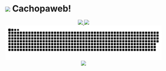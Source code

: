 <h1><img src="https://emojis.slackmojis.com/emojis/images/1531849430/4246/blob-sunglasses.gif?1531849430" width="30"/> Cachopaweb! </h1>


<p align="center">
  <a href="https://github.com/cachopaweb">
    <img src="https://github-readme-stats.vercel.app/api/?username=cachopaweb&count_private=true&show_icons=true&theme=dark"/>
    <img src="https://github-readme-stats.vercel.app/api/top-langs/?username=cachopaweb&layout=compact&langs_count=8&theme=dark"/>
    <img src="https://github.com/CachopaWeb/cachopaweb/blob/master/assets/github-contribution-grid-snake.svg"/>
    <img src="https://github-profile-summary-cards.vercel.app/api/cards/profile-details?username=cachopaweb&theme=nord_bright"/>
  </a>
</p>